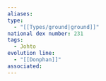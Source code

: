 ```yaml
---
aliases: 
type:
  - "[[Types/ground|ground]]"
national dex number: 231
tags:
  - Johto
evolution line:
  - "[[Donphan]]"
associated:
---
```


